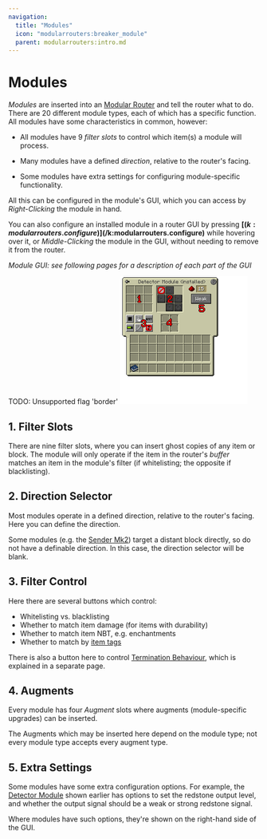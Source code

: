 ```yaml
---
navigation:
  title: "Modules"
  icon: "modularrouters:breaker_module"
  parent: modularrouters:intro.md
---
```


# Modules

*Modules* are inserted into an [Modular Router](./modular_router.md) and tell the router what to do. There are 20 different module types, each of which has a specific function.  All modules have some characteristics in common, however:
- All modules have 9 *filter slots* to control which item(s) a module will process.
- Many modules have a defined *direction*, relative to the router's facing.


- Some modules have extra settings for configuring module-specific functionality.

All this can be configured in the module's GUI, which you can access by *Right-Clicking* the module in hand.

You can also configure an installed module in a router GUI by pressing <Color id="dark_red">**[$(k:modularrouters.configure)]$(/k:modularrouters.configure)**</Color> while hovering over it, or *Middle-Clicking* the module in the GUI, without needing to remove it from the router.

*Module GUI: see following pages for a description of each part of the GUI*

TODO: Unsupported flag 'border'
![](module_gui.png)

<a name="filter"></a>
## 1. Filter Slots

There are nine filter slots, where you can insert ghost copies of any item or block. The module will only operate if the item in the router's *buffer* matches an item in the module's filter (if whitelisting; the opposite if blacklisting).

<a name="direction"></a>
## 2. Direction Selector

Most modules operate in a defined direction, relative to the router's facing. Here you can define the direction.

Some modules (e.g. the [Sender Mk2](../modules/sender2.md)) target a distant block directly, so do not have a definable direction. In this case, the direction selector will be blank.

## 3. Filter Control

Here there are several buttons which control:
- Whitelisting vs. blacklisting
- Whether to match item damage (for items with durability)
- Whether to match item NBT, e.g. enchantments
- Whether to match by [item tags](https://minecraft.gamepedia.com/Tag)

There is also a button here to control [Termination Behaviour](../router/termination.md), which is explained in a separate page.

## 4. Augments

Every module has four *Augment* slots where augments (module-specific upgrades) can be inserted.

The Augments which may be inserted here depend on the module type; not every module type accepts every augment type.

## 5. Extra Settings

Some modules have some extra configuration options. For example, the [Detector Module](../modules/detector.md) shown earlier has options to set the redstone output level, and whether the output signal should be a weak or strong redstone signal.

Where modules have such options, they're shown on the right-hand side of the GUI.

